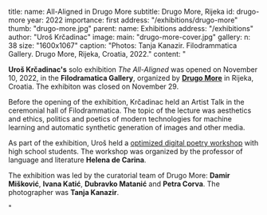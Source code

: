 title:
    name: All-Aligned in Drugo More
    subtitle: Drugo More, Rijeka
id: drugo-more
year: 2022
importance: first
address: "/exhibitions/drugo-more"
thumb: "drugo-more.jpg"
parent:
    name: Exhibitions
    address: "/exhibitions"
author: "Uroš Krčadinac"
image:
    main: "drugo-more-cover.jpg"
gallery:
    n: 38
    size: "1600x1067"
    caption: "Photos: Tanja Kanazir. Filodrammatica Gallery. Drugo More, Rijeka, Croatia, 2022."
content: "<p class='regular'><strong>Uroš Krčadinac's</strong> solo exhibition <em>The All-Aligned</em> was opened on November 10, 2022, in the <strong>Filodramatica Gallery</strong>, organized by <strong><a href='http://drugo-more.hr/uros-krcadinac/' target='_blank'>Drugo More</a></strong> in Rijeka, Croatia. The exhibiton was closed on November 29.</p>
    <p class='regular'>Before the opening of the exhibition, Krčadinac held an Artist Talk in the ceremonial hall of Filodrammatica. The topic of the lecture was aesthetics and ethics, politics and poetics of modern technologies for machine learning and automatic synthetic generation of images and other media.</p>
    <p class='regular'>As part of the exhibition, Uroš held a <a href='/work/projects/optimised-tactical-poetics/' target='_blank'>optimized digital poetry workshop</a> with high school students. The workshop was organized by the professor of language and literature <strong>Helena de Carina</strong>.</p>
     <p class='regular'>The exhibition was led by the curatorial team of Drugo More: <strong>Damir Mišković</strong>, <strong>Ivana Katić</strong>, <strong>Dubravko Matanić</strong> and <strong>Petra Corva</strong>. The photographer was <strong>Tanja Kanazir</strong>.</p>"